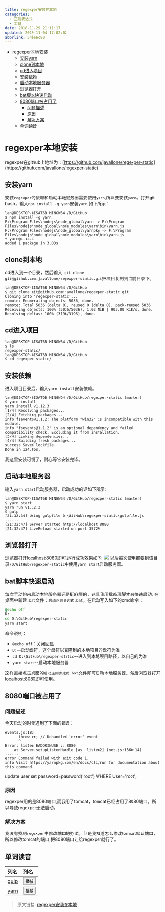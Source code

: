 ```yaml
---
title: regexper安装在本地
categories: 
  - 正则表达式
  - 工具
date: 2018-11-29 21:11:17
updated: 2019-11-04 17:02:02
abbrlink: 54be6c80
---
```

- [regexper本地安装](/blog/54be6c80/#regexper本地安装)
    - [安装yarn](/blog/54be6c80/#安装yarn)
    - [clone到本地](/blog/54be6c80/#clone到本地)
    - [cd进入项目](/blog/54be6c80/#cd进入项目)
    - [安装依赖](/blog/54be6c80/#安装依赖)
    - [启动本地服务器](/blog/54be6c80/#启动本地服务器)
    - [浏览器打开](/blog/54be6c80/#浏览器打开)
    - [bat脚本快速启动](/blog/54be6c80/#bat脚本快速启动)
    - [8080端口被占用了](/blog/54be6c80/#8080端口被占用了)
        - [问题描述](/blog/54be6c80/#问题描述)
        - [原因](/blog/54be6c80/#原因)
        - [解决方案](/blog/54be6c80/#解决方案)
    - [单词读音](/blog/54be6c80/#单词读音)

<!--more-->
<script src="https://cdn.bootcss.com/jquery/3.4.0/jquery.slim.min.js"></script>
<script>$(document).ready(function () {$(".post-body > ul:nth-child(1)").hide();});</script>

<!--end-->
# regexper本地安装 #
regexper在github上地址为：[https://github.com/javallone/regexper-static](https://github.com/javallone/regexper-static)
## 安装yarn ##
安装`regexper`的依赖和启动本地服务器需要使用`yarn`,所以要安装`yarn`。打开git-bash，输入`npm install -g yarn`安装`yarn`,如下所示：
```shell
lan@DESKTOP-8ISAT6B MINGW64 /D/GitHub
$ npm install -g yarn
F:\Program Files\nodejs\node_global\yarn -> F:\Program Files\nodejs\node_global\node_modules\yarn\bin\yarn.js
F:\Program Files\nodejs\node_global\yarnpkg -> F:\Program Files\nodejs\node_global\node_modules\yarn\bin\yarn.js
+ yarn@1.12.3
added 1 package in 3.03s

```
## clone到本地 ##
cd进入到一个目录，然后输入` git clone git@github.com:javallone/regexper-static.git`把项目复制到当前目录下。
```shell
lan@DESKTOP-8ISAT6B MINGW64 /D/GitHub
$ git clone git@github.com:javallone/regexper-static.git
Cloning into 'regexper-static'...
remote: Enumerating objects: 5036, done.
remote: Total 5036 (delta 0), reused 0 (delta 0), pack-reused 5036
Receiving objects: 100% (5036/5036), 1.02 MiB | 903.00 KiB/s, done.
Resolving deltas: 100% (3196/3196), done.

```
## cd进入项目 ##
```shell
lan@DESKTOP-8ISAT6B MINGW64 /D/GitHub
$ ls
regexper-static/
lan@DESKTOP-8ISAT6B MINGW64 /D/GitHub
$ cd regexper-static/
```
## 安装依赖 ##
进入项目目录后，输入`yarn install`安装依赖。
```shell
lan@DESKTOP-8ISAT6B MINGW64 /D/GitHub/regexper-static (master)
$ yarn install
yarn install v1.12.3
[1/4] Resolving packages...
[2/4] Fetching packages...
info fsevents@1.1.2: The platform "win32" is incompatible with this module.
info "fsevents@1.1.2" is an optional dependency and failed compatibility check. Excluding it from installation.
[3/4] Linking dependencies...
[4/4] Building fresh packages...
success Saved lockfile.
Done in 124.86s.
```
我这里安装可慢了，耐心等它安装完毕。
## 启动本地服务器 ##
输入`yarn start`启动服务器，启动成功的话如下所示:
```shell
lan@DESKTOP-8ISAT6B MINGW64 /D/GitHub/regexper-static (master)
$ yarn start
yarn run v1.12.3
$ gulp
[21:32:34] Using gulpfile D:\GitHub\regexper-static\gulpfile.js
......
[21:32:47] Server started http://localhost:8080
[21:32:47] LiveReload started on port 35729

```
## 浏览器打开 ##
浏览器打开[localhost:8080](http://localhost:8080)即可,运行成功效果如下:
![](https://image-1257720033.cos.ap-shanghai.myqcloud.com/blog/%E6%AD%A3%E5%88%99%E8%A1%A8%E8%BE%BE%E5%BC%8F/webTools/localRegexPer.png)
以后每次使用都要到该目录`/D/GitHub/regexper-static`中使用`yarn start`启动服务器。


## bat脚本快速启动 ##
每次手动的来启动本地服务器还是挺麻烦的，这里我用批处理脚本来快速启动.
在桌面中新建`.bat`文件：`启动正则表达式.bat`，在启动写入如下的cmd命令：
```bat
@echo off
D:
cd D:\GitHub\regexper-static
yarn start
```
命令说明：
- `@echo off`：关闭回显
- `D:`--启动盘符，这个盘符以克隆到的本地项目的盘符为准 
- `cd D:\GitHub\regexper-static`--进入到本地项目路径，以自己的为准
- `yarn start`--启动本地服务器

这样直接点击桌面的`启动正则表达式.bat`文件即可启动本地服务器。然后浏览器打开[localhost:8080](http://localhost:8080)即可使用。

## 8080端口被占用了 ##
### 问题描述 ###
今天启动的时候遇到了下面的错误：
```
events.js:183
      throw er; // Unhandled 'error' event
      ^
Error: listen EADDRINUSE :::8080
    at Server.setupListenHandle [as _listen2] (net.js:1360:14)
......
error Command failed with exit code 1.
info Visit https://yarnpkg.com/en/docs/cli/run for documentation about this command.
```
update user set password=password('root') WHERE User='root';
### 原因 ###
regexper用的是8080端口,而我用了tomcat，tomcat已经占用了8080端口。所以导致regexper无法启动。
### 解决方案 ###
我没有找到`regexper`中修改端口的办法，但是我知道怎么修改tomcat默认端口，所以修改tomcat的端口,把8080端口让给regexper就行了。
## 单词读音 ##
|列名|列名|
|:--|:--|
|<a href="https://fanyi.baidu.com/?#en/zh/gulp">gulp</a>|<input type="button" onclick="paly_audioID20181129214311();" value="播放" />|
|<a href="https://fanyi.baidu.com/?#en/zh/yarn">yarn</a>|<input type="button" onclick="paly_audioID20181129214218();" value="播放" />|

<audio src="http://fanyi.baidu.com/gettts?lan=en&text=gulp&spd=3&source=web" id="audioID20181129214311"></audio>
<script>
    function paly_audioID20181129214311() {
        var audioID20181129214311 = document.getElementById("audioID20181129214311");
        if (audioID20181129214311 != null) {
            audioID20181129214311.play();
        }
    }
</script>
<audio src="http://fanyi.baidu.com/gettts?lan=en&text=yarn&spd=3&source=web" id="audioID20181129214218"></audio>
<script>
    function paly_audioID20181129214218() {
        var audioID20181129214218 = document.getElementById("audioID20181129214218");
        if (audioID20181129214218 != null) {
            audioID20181129214218.play();
        }
    }
</script>


>原文链接: [regexper安装在本地](https://lanlan2017.github.io/blog/54be6c80/)
